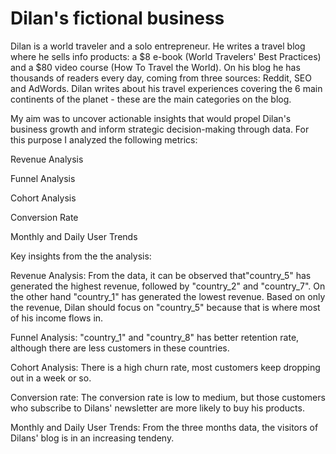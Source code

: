 # Dilan's fictional business
Dilan is a world traveler and a solo entrepreneur. He writes a travel blog where he sells info products: a $8 e-book (World Travelers' Best Practices) and a $80 video course (How To Travel the World).
On his blog he has thousands of readers every day, coming from three sources: Reddit, SEO and AdWords.
Dilan writes about his travel experiences covering the 6 main continents of the planet - these are the main categories on the blog.

My aim was to uncover actionable insights that would propel Dilan's business growth and inform strategic decision-making through data.  For this purpose I analyzed the following metrics:

Revenue Analysis

Funnel Analysis

Cohort Analysis

Conversion Rate 

Monthly and Daily User Trends

Key insights from the the analysis:

Revenue Analysis: From the data, it can be observed that"country_5" has generated the highest revenue, followed by "country_2" and "country_7". On the other hand "country_1" has generated the lowest revenue.
Based on only the revenue, Dilan should focus on "country_5" because that is where most of his income flows in.

Funnel Analysis: "country_1" and "country_8" has better retention rate, although there are less customers in these countries.

Cohort Analysis: There is a high churn rate, most customers keep dropping out in a week or so.

Conversion rate: The conversion rate is low to medium, but those customers who subscribe to Dilans' newsletter are more likely to buy his products.

Monthly and Daily User Trends: From the three months data, the visitors of Dilans' blog is in an increasing tendeny.

